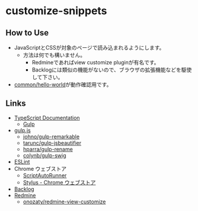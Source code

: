 # customize-snippets


## How to Use
- JavaScriptとCSSが対象のページで読み込まれるようにします。
  - 方法は何でも構いません。
    - Redmineであればview customize pluginが有名です。
    - Backlogには類似の機能がないので、ブラウザの拡張機能などを駆使して下さい。
- [common/hello-world](src/common/hello-world)が動作確認用です。


## Links
- [TypeScript Documentation](https://www.typescriptlang.org/docs/)
  - [Gulp](https://www.typescriptlang.org/docs/handbook/gulp.html)
- [gulp.js](https://gulpjs.com/)
  - [johno/gulp-remarkable](https://github.com/johno/gulp-remarkable)
  - [tarunc/gulp-jsbeautifier](https://github.com/tarunc/gulp-jsbeautifier)
  - [hparra/gulp-rename](https://github.com/hparra/gulp-rename)
  - [colynb/gulp-swig](https://github.com/colynb/gulp-swig)
- [ESLint](https://eslint.org/)
- Chrome ウェブストア
  - [ScriptAutoRunner](https://chrome.google.com/webstore/detail/scriptautorunner/gpgjofmpmjjopcogjgdldidobhmjmdbm/related?hl=ja)
  - [Stylus - Chrome ウェブストア](https://chrome.google.com/webstore/detail/stylus/clngdbkpkpeebahjckkjfobafhncgmne)
- [Backlog](https://backlog.com/ja/)
- [Redmine](https://www.redmine.org/)
  - [onozaty/redmine-view-customize](https://github.com/onozaty/redmine-view-customize)
